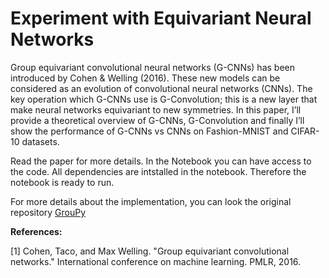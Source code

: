 # Experiment with Equivariant Neural Networks


Group equivariant convolutional neural networks
(G-CNNs) has been introduced by Cohen &
Welling (2016). These new models can be considered as an evolution of convolutional neural
networks (CNNs). The key operation which G-CNNs use is G-Convolution; this is a new layer
that make neural networks equivariant to new
symmetries. In this paper, I’ll provide a theoretical overview of G-CNNs, G-Convolution and
finally I’ll show the performance of G-CNNs
vs CNNs on Fashion-MNIST and CIFAR-10
datasets.

Read the paper for more details.
In the Notebook you can have access to the code. All dependencies are intstalled in the notebook. Therefore the notebook is ready to run.

For more details about the implementation, you can look the original repository [GrouPy](https://github.com/tscohen/GrouPy)

**References:**

[1] Cohen, Taco, and Max Welling. "Group equivariant convolutional networks." International conference on machine learning. PMLR, 2016.
